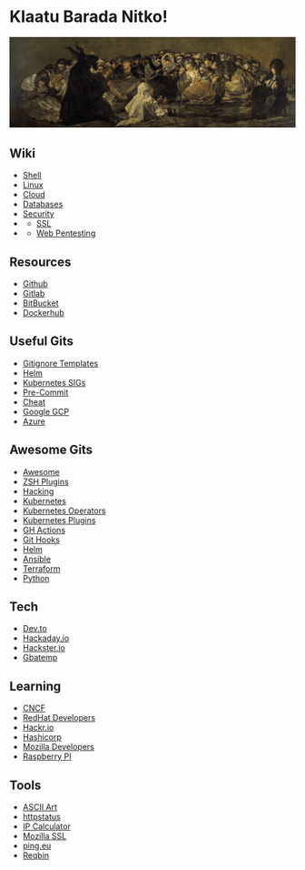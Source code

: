 # Klaatu Barada Nitko!

<p align="center">
  <img src="img/welcome.jpg?raw=true"/>
</p>

## Wiki
- [Shell](res/shell/index.md)
- [Linux](res/linux/index.md)
- [Cloud](res/cloud/index.md)
- [Databases](res/databases/index.md)
- [Security](res/security/index.md)
- - [SSL](res/security/ssl.md)
- - [Web Pentesting](res/security/web.md)

## Resources
- [Github](https://github.com)
- [Gitlab](https://gitlab.com)
- [BitBucket](https://bitbucket.org/)
- [Dockerhub](https://hub.docker.com)

## Useful Gits
- [Gitignore Templates](https://github.com/github/gitignore)
- [Helm](https://github.com/helm) 
- [Kubernetes SIGs](https://github.com/kubernetes-sigs)
- [Pre-Commit](https://github.com/pre-commit) 
- [Cheat](https://github.com/cheat)
- [Google GCP](https://github.com/GoogleCloudPlatform)
- [Azure](https://github.com/Azure)

## Awesome Gits
- [Awesome](https://github.com/sindresorhus/awesome)
- [ZSH Plugins](https://github.com/unixorn/awesome-zsh-plugins)
- [Hacking](https://github.com/Hack-with-Github/Awesome-Hacking)
- [Kubernetes](https://github.com/ramitsurana/awesome-kubernetes)
- [Kubernetes Operators](https://github.com/operator-framework/awesome-operators)
- [Kubernetes Plugins](https://github.com/ishantanu/awesome-kubectl-plugins)
- [GH Actions](https://github.com/sdras/awesome-actions)
- [Git Hooks](https://github.com/aitemr/awesome-git-hooks)
- [Helm](https://github.com/cdwv/awesome-helm)
- [Ansible](https://github.com/KeyboardInterrupt/awesome-ansible)
- [Terraform](https://github.com/shuaibiyy/awesome-terraform)
- [Python](https://github.com/vinta/awesome-python)

## Tech
- [Dev.to](https://dev.to)
- [Hackaday.io](https://hackaday.io)
- [Hackster.io](https://www.hackster.io)
- [Gbatemp](https://gbatemp.net)

## Learning
- [CNCF](https://landscape.cncf.io)
- [RedHat Developers](https://developers.redhat.com)
- [Hackr.io](https://hackr.io)
- [Hashicorp](https://learn.hashicorp.com)
- [Mozilla Developers](https://developer.mozilla.org)
- [Raspberry PI](https://projects.raspberrypi.org)

## Tools
- [ASCII Art](http://patorjk.com/software/taag)
- [httpstatus](https://httpstatus.io)
- [IP Calculator](http://jodies.de/ipcalc)
- [Mozilla SSL](https://ssl-config.mozilla.org)
- [ping.eu](https://ping.eu)
- [Reqbin](https://reqbin.com)
